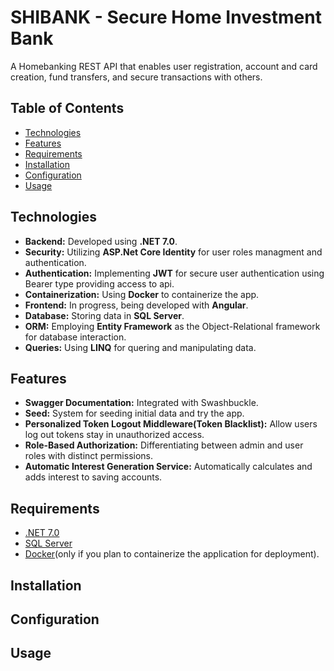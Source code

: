 # SHIBANK - Secure Home Investment Bank
A Homebanking REST API that enables user registration, account and card creation, fund transfers, and secure transactions with others.

## Table of Contents
- [Technologies](#technologies)
- [Features](#features)
- [Requirements](#requirements)
- [Installation](#installation)
- [Configuration](#configuration)
- [Usage](#usage)

## Technologies
- **Backend:** Developed using **.NET 7.0**.
- **Security:** Utilizing **ASP.Net Core Identity** for user roles managment and authentication.
- **Authentication:** Implementing **JWT** for secure user authentication using Bearer type providing access to api.
- **Containerization:** Using **Docker** to containerize the app.
- **Frontend:** In progress, being developed with **Angular**.
- **Database:** Storing data in **SQL Server**.
- **ORM:** Employing **Entity Framework** as the Object-Relational framework for database interaction.
- **Queries:** Using **LINQ** for quering and manipulating data.

## Features
- **Swagger Documentation:** Integrated with Swashbuckle.
- **Seed:** System for seeding initial data and try the app.
- **Personalized Token Logout Middleware(Token Blacklist):** Allow users log out tokens stay in unauthorized access.
- **Role-Based Authorization:** Differentiating between admin and user roles with distinct permissions.
- **Automatic Interest Generation Service:** Automatically calculates and adds interest to saving accounts.

## Requirements
- [.NET 7.0](https://dotnet.microsoft.com/download/dotnet/7.0)
- [SQL Server](https://www.microsoft.com/en-us/sql-server/sql-server-downloads)
- [Docker](https://www.docker.com/get-started)(only if you plan to containerize the application for deployment).
  
## Installation

## Configuration

## Usage
